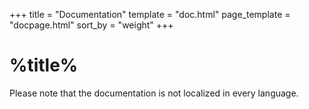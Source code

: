 +++
title = "Documentation"
template = "doc.html"
page_template = "docpage.html"
sort_by = "weight"
+++
# %title%
Please note that the documentation is not localized in every language.